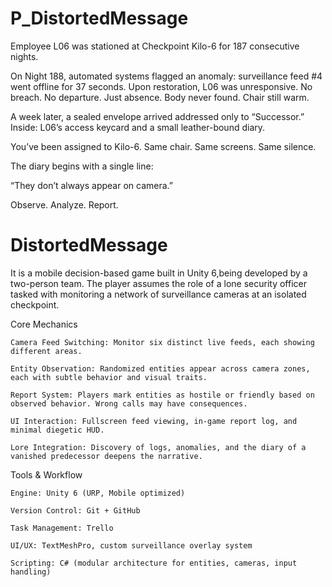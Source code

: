 # P_DistortedMessage
Employee L06 was stationed at Checkpoint Kilo-6 for 187 consecutive nights.

On Night 188, automated systems flagged an anomaly: surveillance feed #4 went offline for 37 seconds. Upon restoration, L06 was unresponsive. No breach. No departure. Just absence.
Body never found. Chair still warm.

A week later, a sealed envelope arrived addressed only to “Successor.”
Inside: L06’s access keycard and a small leather-bound diary.

You’ve been assigned to Kilo-6.
Same chair. Same screens. Same silence.

The diary begins with a single line:

“They don’t always appear on camera.”

Observe. Analyze. Report.

# DistortedMessage 
It is a mobile decision-based game built in Unity 6,being developed by a two-person team. The player assumes the role of a lone security officer tasked with monitoring a network of surveillance cameras at an isolated checkpoint.

Core Mechanics

    Camera Feed Switching: Monitor six distinct live feeds, each showing different areas.

    Entity Observation: Randomized entities appear across camera zones, each with subtle behavior and visual traits.

    Report System: Players mark entities as hostile or friendly based on observed behavior. Wrong calls may have consequences.

    UI Interaction: Fullscreen feed viewing, in-game report log, and minimal diegetic HUD.

    Lore Integration: Discovery of logs, anomalies, and the diary of a vanished predecessor deepens the narrative.

Tools & Workflow

    Engine: Unity 6 (URP, Mobile optimized)

    Version Control: Git + GitHub

    Task Management: Trello

    UI/UX: TextMeshPro, custom surveillance overlay system

    Scripting: C# (modular architecture for entities, cameras, input handling)
